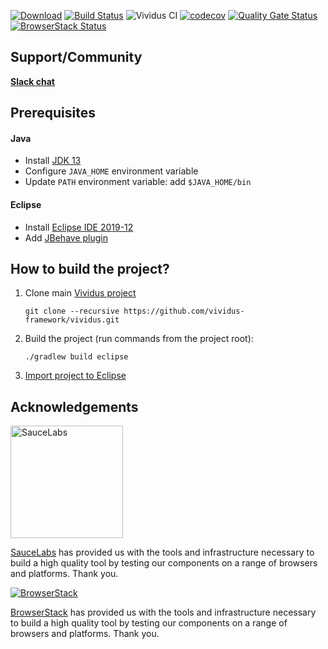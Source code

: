 [![Download](https://api.bintray.com/packages/vividus/maven-releases/org.vividus.vividus/images/download.svg)](https://bintray.com/vividus/maven-releases/org.vividus.vividus/_latestVersion)
[![Build Status](https://travis-ci.com/vividus-framework/vividus.svg?branch=master)](https://travis-ci.com/vividus-framework/vividus)
![Vividus CI](https://github.com/vividus-framework/vividus/workflows/Vividus%20CI/badge.svg)
[![codecov](https://codecov.io/gh/vividus-framework/vividus/branch/master/graph/badge.svg)](https://codecov.io/gh/vividus-framework/vividus)
[![Quality Gate Status](https://sonarcloud.io/api/project_badges/measure?project=vividus-framework_vividus&metric=alert_status)](https://sonarcloud.io/dashboard?id=vividus-framework_vividus)
[![BrowserStack Status](https://automate.browserstack.com/badge.svg?badge_key=Mm9sbnBHa3FpaGttYmliQnArRmZ1ZWdsa3VsbkxGYjVrV24rL2JyV3RmTT0tLW1NYjFuM2o0UkRDbWZMM2phWm56Z3c9PQ==--3e7e38e3d87990e56aea8eb882d5e22821fdf36b)](https://automate.browserstack.com/public-build/Mm9sbnBHa3FpaGttYmliQnArRmZ1ZWdsa3VsbkxGYjVrV24rL2JyV3RmTT0tLW1NYjFuM2o0UkRDbWZMM2phWm56Z3c9PQ==--3e7e38e3d87990e56aea8eb882d5e22821fdf36b)

## Support/Community
[**Slack chat**](https://vividus-support.herokuapp.com/)

## Prerequisites
#### Java
- Install [JDK 13](https://jdk.java.net/13/)
- Configure `JAVA_HOME` environment variable
- Update `PATH` environment variable: add `$JAVA_HOME/bin`

#### Eclipse
- Install [Eclipse IDE 2019-12](https://www.eclipse.org/downloads/packages/release/2019-12/r/eclipse-ide-java-developers)
- Add [JBehave plugin](https://jbehave.org/eclipse-integration.html)


## How to build the project?
1. Clone main [Vividus project](https://github.com/vividus-framework/vividus.git)

    ```shell
    git clone --recursive https://github.com/vividus-framework/vividus.git
    ```

2. Build the project (run commands from the project root):

    ```shell
    ./gradlew build eclipse
    ```

4. [Import project to Eclipse](https://help.eclipse.org/2019-12/index.jsp?topic=%2Forg.eclipse.platform.doc.user%2Ftasks%2Ftasks-importproject.htm)

## Acknowledgements
[<img src="https://saucelabs.com/images/logo-saucelabs.png" width="180px" alt="SauceLabs">](https://saucelabs.com)

[SauceLabs](https://saucelabs.com/) has provided us with the tools and infrastructure necessary to build a high quality tool by testing our components on a range of browsers and platforms. Thank you.


[![BrowserStack](https://www.browserstack.com/images/mail/browserstack-logo-footer.png)](https://www.browserstack.com)

[BrowserStack](https://www.browserstack.com/) has provided us with the tools and infrastructure necessary to build a high quality tool by testing our components on a range of browsers and platforms. Thank you.
